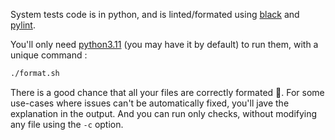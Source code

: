 System tests code is in python, and is linted/formated using [black](https://black.readthedocs.io/en/stable/) and [pylint](https://pylint.readthedocs.io/en/latest/).

You'll only need [python3.11](https://www.python.org/downloads/) (you may have it by default) to run them, with a unique command :

```bash
./format.sh
```

There is a good chance that all your files are correctly formated :tada:. For some use-cases where issues can't be automatically fixed, you'll jave the explanation in the output. And you can run only checks, without modifying any file using the `-c` option.
